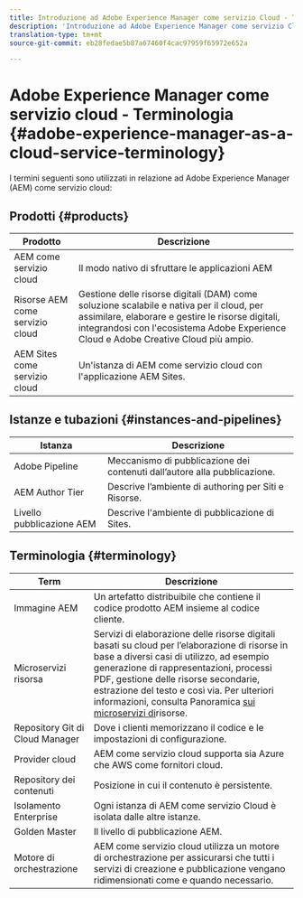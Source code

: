 ```yaml
---
title: Introduzione ad Adobe Experience Manager come servizio Cloud - Terminologia
description: 'Introduzione ad Adobe Experience Manager come servizio Cloud - Terminologia. '
translation-type: tm+mt
source-git-commit: eb28fedae5b87a67460f4cac97959f65972e652a

---
```



# Adobe Experience Manager come servizio cloud - Terminologia {#adobe-experience-manager-as-a-cloud-service-terminology}

I termini seguenti sono utilizzati in relazione ad Adobe Experience Manager (AEM) come servizio cloud:

## Prodotti {#products}

| Prodotto | Descrizione |
|---|---|
| AEM come servizio cloud | Il modo nativo di sfruttare le applicazioni AEM |
| Risorse AEM come servizio cloud | Gestione delle risorse digitali (DAM) come soluzione scalabile e nativa per il cloud, per assimilare, elaborare e gestire le risorse digitali, integrandosi con l&#39;ecosistema Adobe Experience Cloud e Adobe Creative Cloud più ampio. |
| AEM Sites come servizio cloud | Un&#39;istanza di AEM come servizio cloud con l&#39;applicazione AEM Sites. |

## Istanze e tubazioni {#instances-and-pipelines}

| Istanza | Descrizione |
|---|---|
| Adobe Pipeline | Meccanismo di pubblicazione dei contenuti dall’autore alla pubblicazione. |
| AEM Author Tier | Descrive l’ambiente di authoring per Siti e Risorse. |
| Livello pubblicazione AEM | Descrive l&#39;ambiente di pubblicazione di Sites. |


<!-- This section of the table must be alphabetic -->

## Terminologia {#terminology}

| Term | Descrizione |
|---|---|
| Immagine AEM | Un artefatto distribuibile che contiene il codice prodotto AEM insieme al codice cliente. |
| Microservizi risorsa | Servizi di elaborazione delle risorse digitali basati su cloud per l’elaborazione di risorse in base a diversi casi di utilizzo, ad esempio generazione di rappresentazioni, processi PDF, gestione delle risorse secondarie, estrazione del testo e così via. Per ulteriori informazioni, consulta Panoramica [sui microservizi di](/help/assets/asset-microservices-overview.md)risorse. |
| Repository Git di Cloud Manager | Dove i clienti memorizzano il codice e le impostazioni di configurazione. |
| Provider cloud | AEM come servizio cloud supporta sia Azure che AWS come fornitori cloud. |
| Repository dei contenuti | Posizione in cui il contenuto è persistente. |
| Isolamento Enterprise | Ogni istanza di AEM come servizio Cloud è isolata dalle altre istanze. |
| Golden Master | Il livello di pubblicazione AEM. |
| Motore di orchestrazione | AEM come servizio cloud utilizza un motore di orchestrazione per assicurarsi che tutti i servizi di creazione e pubblicazione vengano ridimensionati come e quando necessario. |
